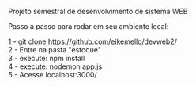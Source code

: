 Projeto semestral de desenvolvimento de sistema WEB

Passo a passo para rodar em seu ambiente local:<br>

1 - git clone https://github.com/eikemello/devweb2/ <br>
2 - Entre na pasta "estoque" <br>
3 - execute: npm install <br>
4 - execute: nodemon app.js<br>
5 - Acesse localhost:3000/
